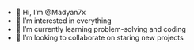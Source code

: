 - 👋 Hi, I’m @Madyan7x
- 👀 I’m interested in everything 
- 🌱 I’m currently learning problem-solving and coding
- 💞️ I’m looking to collaborate on staring new projects

<!---
Madyan7x/Madyan7x is a ✨ special ✨ repository because its `README.md` (this file) appears on your GitHub profile.
You can click the Preview link to take a look at your changes.
--->
